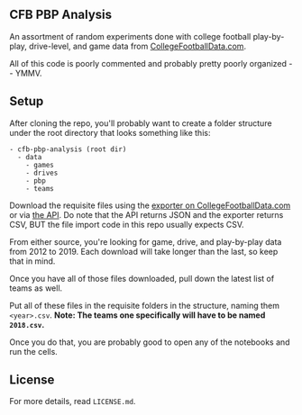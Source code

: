 CFB PBP Analysis
---

An assortment of random experiments done with college football play-by-play, drive-level, and game data from [CollegeFootballData.com](https://collegefootballdata.com).

All of this code is poorly commented and probably pretty poorly organized -- YMMV.

## Setup

After cloning the repo, you'll probably want to create a folder structure under the root directory that looks something like this:
```
- cfb-pbp-analysis (root dir)
  - data
    - games
    - drives
    - pbp
    - teams
```

Download the requisite files using the [exporter on CollegeFootballData.com](https://collegefootballdata.com/exporter) or via [the API](https://api.collegefootballdata.com). Do note that the API returns JSON and the exporter returns CSV, BUT the file import code in this repo usually expects CSV.

From either source, you're looking for game, drive, and play-by-play data from 2012 to 2019. Each download will take longer than the last, so keep that in mind.

Once you have all of those files downloaded, pull down the latest list of teams as well.

Put all of these files in the requisite folders in the structure, naming them `<year>.csv`. **Note: The teams one specifically will have to be named `2018.csv`.**

Once you do that, you are probably good to open any of the notebooks and run the cells.

## License

For more details, read `LICENSE.md`.
